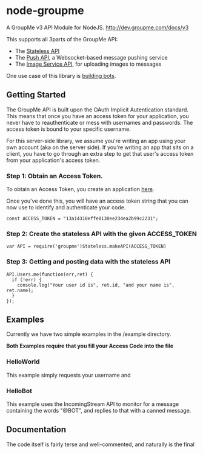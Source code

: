 node-groupme
============

A GroupMe v3 API Module for NodeJS.
http://dev.groupme.com/docs/v3

This supports all 3parts of the GroupMe API:

- The [Stateless API](http://dev.groupme.com/docs/v3)
- The [Push API](http://dev.groupme.com/tutorials/push), a Websocket-based message pushing service 
- The [Image Service API](http://dev.groupme.com/docs/image_service), for uploading images to messages

One use case of this library is [building bots](http://dev.groupme.com/tutorials/bots).

## Getting Started

The GroupMe API is built upon the OAuth Implicit Autentication standard.
This means that once you have an access token for your application, you never have to reauthenticate or mess with usernames and passwords. The access token is bound to your specific username.

For this server-side library, we assume you're writing an app using your own account (aka on the server side). If you're writing an app that sits on a client, you have to go through an extra step to get that user's access token from your application's access token.

### Step 1: Obtain an Access Token.

To obtain an Access Token, you create an application [here](http://dev.groupme.com/applications/new).

Once you've done this, you will have an access token string that you can now use to identify and authenticate your code.

    const ACCESS_TOKEN = "13a14310effe0130ee234ea2b99c2231";

### Step 2: Create the stateless API with the given ACCESS_TOKEN

    var API = require('groupme')Stateless.makeAPI(ACCESS_TOKEN)

### Step 3: Getting and posting data with the stateless API
    
    API.Users.me(function(err,ret) {
      if (!err) {
        console.log("Your user id is", ret.id, "and your name is", ret.name);        
      }
    });

## Examples

Currently we have two simple examples in the /example directory.

**Both Examples require that you fill your Access Code into the file**

### HelloWorld

This example simply requests your username and 

### HelloBot

This example uses the IncomingStream API to monitor for a message containing the words "@BOT", and replies to that with a canned message.

## Documentation

The code itself is fairly terse and well-commented, and naturally is the final 